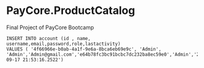 # PayCore.ProductCatalog
Final Project of PayCore Bootcamp

```mysql
INSERT INTO account (id , name, username,email,password,role,lastactivity) 
VALUES ( '4f66966e-b0ab-4a1f-9e6a-8bca6eb69e9c', 'Admin', 'Admin','Admin@gmail.com','e64b78fc3bc91bcbc7dc232ba8ec59e0','Admin','2022-09-17 21:53:16.2522')
```
